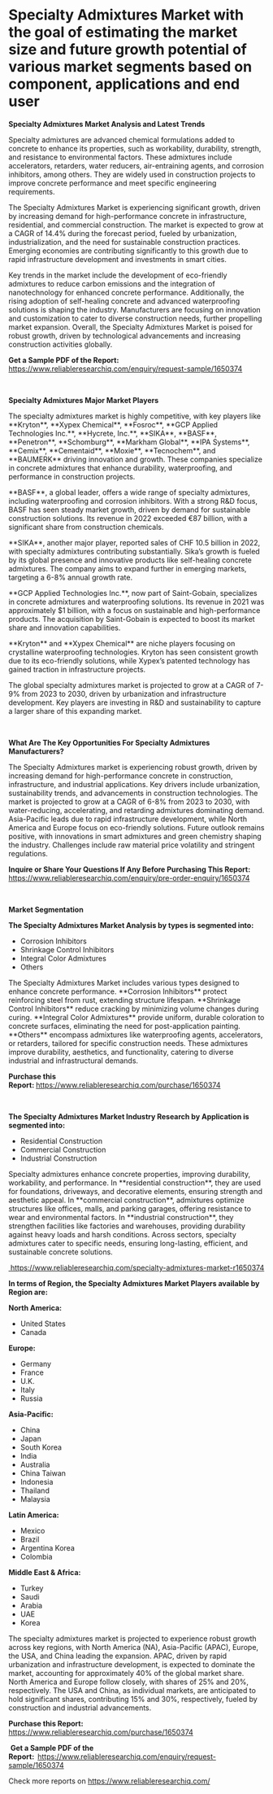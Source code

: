 <p><h1>Specialty Admixtures Market with the goal of estimating the market size and future growth potential of various market segments based on component, applications and end user</h1></p><p><strong>Specialty Admixtures Market Analysis and Latest Trends</strong></p>
<p><p>Specialty admixtures are advanced chemical formulations added to concrete to enhance its properties, such as workability, durability, strength, and resistance to environmental factors. These admixtures include accelerators, retarders, water reducers, air-entraining agents, and corrosion inhibitors, among others. They are widely used in construction projects to improve concrete performance and meet specific engineering requirements.</p><p>The Specialty Admixtures Market is experiencing significant growth, driven by increasing demand for high-performance concrete in infrastructure, residential, and commercial construction. The market is expected to grow at a CAGR of 14.4% during the forecast period, fueled by urbanization, industrialization, and the need for sustainable construction practices. Emerging economies are contributing significantly to this growth due to rapid infrastructure development and investments in smart cities.</p><p>Key trends in the market include the development of eco-friendly admixtures to reduce carbon emissions and the integration of nanotechnology for enhanced concrete performance. Additionally, the rising adoption of self-healing concrete and advanced waterproofing solutions is shaping the industry. Manufacturers are focusing on innovation and customization to cater to diverse construction needs, further propelling market expansion. Overall, the Specialty Admixtures Market is poised for robust growth, driven by technological advancements and increasing construction activities globally.</p></p>
<p><strong>Get a Sample PDF of the Report:&nbsp;</strong> <a href="https://www.reliableresearchiq.com/enquiry/request-sample/1650374?utm_campaign=2250&utm_medium=2&utm_source=Github&utm_content=ia&utm_term=25012025&utm_id=specialty-admixtures">https://www.reliableresearchiq.com/enquiry/request-sample/1650374</a></p>
<p>&nbsp;</p>
<p><strong>Specialty Admixtures Major Market Players</strong></p>
<p><p>The specialty admixtures market is highly competitive, with key players like **Kryton**, **Xypex Chemical**, **Fosroc**, **GCP Applied Technologies Inc.**, **Hycrete, Inc.**, **SIKA**, **BASF**, **Penetron**, **Schomburg**, **Markham Global**, **IPA Systems**, **Cemix**, **Cementaid**, **Moxie**, **Tecnochem**, and **BAUMERK** driving innovation and growth. These companies specialize in concrete admixtures that enhance durability, waterproofing, and performance in construction projects.</p><p>**BASF**, a global leader, offers a wide range of specialty admixtures, including waterproofing and corrosion inhibitors. With a strong R&D focus, BASF has seen steady market growth, driven by demand for sustainable construction solutions. Its revenue in 2022 exceeded €87 billion, with a significant share from construction chemicals.</p><p>**SIKA**, another major player, reported sales of CHF 10.5 billion in 2022, with specialty admixtures contributing substantially. Sika’s growth is fueled by its global presence and innovative products like self-healing concrete admixtures. The company aims to expand further in emerging markets, targeting a 6-8% annual growth rate.</p><p>**GCP Applied Technologies Inc.**, now part of Saint-Gobain, specializes in concrete admixtures and waterproofing solutions. Its revenue in 2021 was approximately $1 billion, with a focus on sustainable and high-performance products. The acquisition by Saint-Gobain is expected to boost its market share and innovation capabilities.</p><p>**Kryton** and **Xypex Chemical** are niche players focusing on crystalline waterproofing technologies. Kryton has seen consistent growth due to its eco-friendly solutions, while Xypex’s patented technology has gained traction in infrastructure projects.</p><p>The global specialty admixtures market is projected to grow at a CAGR of 7-9% from 2023 to 2030, driven by urbanization and infrastructure development. Key players are investing in R&D and sustainability to capture a larger share of this expanding market.</p></p>
<p>&nbsp;</p>
<p><strong>What Are The Key Opportunities For Specialty Admixtures Manufacturers?</strong></p>
<p><p>The Specialty Admixtures market is experiencing robust growth, driven by increasing demand for high-performance concrete in construction, infrastructure, and industrial applications. Key drivers include urbanization, sustainability trends, and advancements in construction technologies. The market is projected to grow at a CAGR of 6-8% from 2023 to 2030, with water-reducing, accelerating, and retarding admixtures dominating demand. Asia-Pacific leads due to rapid infrastructure development, while North America and Europe focus on eco-friendly solutions. Future outlook remains positive, with innovations in smart admixtures and green chemistry shaping the industry. Challenges include raw material price volatility and stringent regulations.</p></p>
<p><strong>Inquire or Share Your Questions If Any Before Purchasing This Report:</strong> <a href="https://www.reliableresearchiq.com/enquiry/pre-order-enquiry/1650374?utm_campaign=2250&utm_medium=2&utm_source=Github&utm_content=ia&utm_term=25012025&utm_id=specialty-admixtures">https://www.reliableresearchiq.com/enquiry/pre-order-enquiry/1650374</a></p>
<p>&nbsp;</p>
<p><strong>Market Segmentation</strong></p>
<p><strong>The Specialty Admixtures Market Analysis by types is segmented into:</strong></p>
<p><ul><li>Corrosion Inhibitors</li><li>Shrinkage Control Inhibitors</li><li>Integral Color Admixtures</li><li>Others</li></ul></p>
<p><p>The Specialty Admixtures Market includes various types designed to enhance concrete performance. **Corrosion Inhibitors** protect reinforcing steel from rust, extending structure lifespan. **Shrinkage Control Inhibitors** reduce cracking by minimizing volume changes during curing. **Integral Color Admixtures** provide uniform, durable coloration to concrete surfaces, eliminating the need for post-application painting. **Others** encompass admixtures like waterproofing agents, accelerators, or retarders, tailored for specific construction needs. These admixtures improve durability, aesthetics, and functionality, catering to diverse industrial and infrastructural demands.</p></p>
<p><strong>Purchase this Report:&nbsp;</strong><a href="https://www.reliableresearchiq.com/purchase/1650374?utm_campaign=2250&utm_medium=2&utm_source=Github&utm_content=ia&utm_term=25012025&utm_id=specialty-admixtures">https://www.reliableresearchiq.com/purchase/1650374</a></p>
<p>&nbsp;</p>
<p><strong>The Specialty Admixtures Market Industry Research by Application is segmented into:</strong></p>
<p><ul><li>Residential Construction</li><li>Commercial Construction</li><li>Industrial Construction</li></ul></p>
<p><p>Specialty admixtures enhance concrete properties, improving durability, workability, and performance. In **residential construction**, they are used for foundations, driveways, and decorative elements, ensuring strength and aesthetic appeal. In **commercial construction**, admixtures optimize structures like offices, malls, and parking garages, offering resistance to wear and environmental factors. In **industrial construction**, they strengthen facilities like factories and warehouses, providing durability against heavy loads and harsh conditions. Across sectors, specialty admixtures cater to specific needs, ensuring long-lasting, efficient, and sustainable concrete solutions.</p></p>
<p><a href="https://www.reliableresearchiq.com/specialty-admixtures-market-r1650374?utm_campaign=2250&utm_medium=2&utm_source=Github&utm_content=ia&utm_term=25012025&utm_id=specialty-admixtures">&nbsp;https://www.reliableresearchiq.com/specialty-admixtures-market-r1650374</a></p>
<p><strong>In terms of Region, the Specialty Admixtures Market Players available by Region are:</strong></p>
<p>
    <p> <strong> North America: </strong>
        <ul>
            <li>United States</li>
            <li>Canada</li>
        </ul>
        </p> 
    <p> <strong> Europe: </strong>
        <ul>
            <li>Germany</li>
            <li>France</li>
            <li>U.K.</li>
            <li>Italy</li>
            <li>Russia</li>
        </ul>
        </p> 
    <p> <strong> Asia-Pacific: </strong>
        <ul>
            <li>China</li>
            <li>Japan</li>
            <li>South Korea</li>
            <li>India</li>
            <li>Australia</li>
            <li>China Taiwan</li>
            <li>Indonesia</li>
            <li>Thailand</li>
            <li>Malaysia</li>
        </ul>
        </p> 
    <p> <strong> Latin America: </strong>
        <ul>
            <li>Mexico</li>
            <li>Brazil</li>
            <li>Argentina Korea</li>
            <li>Colombia</li>
        </ul>
        </p> 
    <p> <strong> Middle East & Africa: </strong>
        <ul>
            <li>Turkey</li>
            <li>Saudi</li>
            <li>Arabia</li>
            <li>UAE</li>
            <li>Korea</li>
        </ul>
    </p>
    </p>
<p><p>The specialty admixtures market is projected to experience robust growth across key regions, with North America (NA), Asia-Pacific (APAC), Europe, the USA, and China leading the expansion. APAC, driven by rapid urbanization and infrastructure development, is expected to dominate the market, accounting for approximately 40% of the global market share. North America and Europe follow closely, with shares of 25% and 20%, respectively. The USA and China, as individual markets, are anticipated to hold significant shares, contributing 15% and 30%, respectively, fueled by construction and industrial advancements.</p></p>
<p><strong>Purchase this Report: </strong><a href="https://www.reliableresearchiq.com/purchase/1650374?utm_campaign=2250&utm_medium=2&utm_source=Github&utm_content=ia&utm_term=25012025&utm_id=specialty-admixtures">https://www.reliableresearchiq.com/purchase/1650374</a></p>
<p>&nbsp;<strong>Get a Sample PDF of the Report:&nbsp;&nbsp;</strong><a href="https://www.reliableresearchiq.com/enquiry/request-sample/1650374?utm_campaign=2250&utm_medium=2&utm_source=Github&utm_content=ia&utm_term=25012025&utm_id=specialty-admixtures">https://www.reliableresearchiq.com/enquiry/request-sample/1650374</a></p>
<p><strong></strong></p>
<p>Check more reports on <a href="https://www.reliableresearchiq.com/?utm_campaign=2250&utm_medium=2&utm_source=Github&utm_content=ia&utm_term=25012025&utm_id=specialty-admixtures">https://www.reliableresearchiq.com/</a></p>